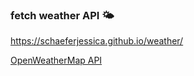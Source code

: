 ### fetch weather API 🌤

https://schaeferjessica.github.io/weather/

[OpenWeatherMap API](https://home.openweathermap.org/users/sign_up)
